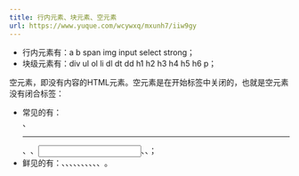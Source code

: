 ```yaml
---
title: 行内元素、块元素、空元素
url: https://www.yuque.com/wcywxq/mxunh7/iiw9gy
---
```


- 行内元素有：a b span img input select strong；
- 块级元素有：div ul ol li dl dt dd h1 h2 h3 h4 h5 h6 p；

空元素，即没有内容的HTML元素。空元素是在开始标签中关闭的，也就是空元素没有闭合标签：

- 常见的有：<br>、<hr>、<img>、<input>、<link>、<meta>；
- 鲜见的有：<area>、<base>、<col>、<colgroup>、<command>、<embed>、<keygen>、<param>、<source>、<track>、<wbr>。

